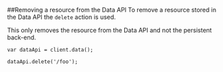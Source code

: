 ##Removing a resource from the Data API
To remove a resource stored in the Data API the `delete` action is used.

This only removes the resource from the Data API and not the persistent back-end.

```
var dataApi = client.data();

dataApi.delete('/foo');
```